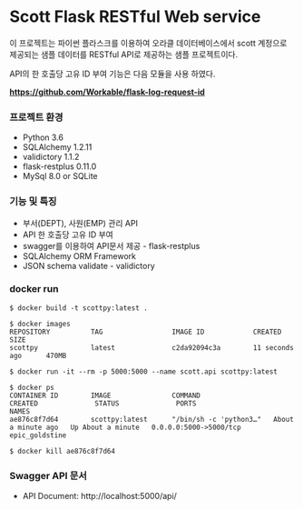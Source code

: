 # Scott Flask RESTful Web service

이 프로젝트는 파이썬 플라스크를 이용하여 오라클 데이터베이스에서 scott 계정으로 제공되는 샘플 데이터를 RESTful API로 제공하는 샘플 프로젝트이다.


API의 한 호출당 고유 ID 부여 기능은 다음 모듈을 사용 하였다.

**https://github.com/Workable/flask-log-request-id**


### 프로젝트 환경
* Python 3.6
* SQLAlchemy 1.2.11
* validictory 1.1.2
* flask-restplus 0.11.0
* MySql 8.0 or SQLite


### 기능 및 특징
* 부서(DEPT), 사원(EMP) 관리 API 
* API 한 호출당 고유 ID 부여
* swagger를 이용하여 API문서 제공 - flask-restplus
* SQLAlchemy ORM Framework
* JSON schema validate - validictory


### docker run

```buildoutcfg
$ docker build -t scottpy:latest .

$ docker images
REPOSITORY          TAG                 IMAGE ID            CREATED             SIZE
scottpy             latest              c2da92094c3a        11 seconds ago      470MB

$ docker run -it --rm -p 5000:5000 --name scott.api scottpy:latest

$ docker ps
CONTAINER ID        IMAGE               COMMAND                  CREATED              STATUS              PORTS                    NAMES
ae876c8f7d64        scottpy:latest      "/bin/sh -c 'python3…"   About a minute ago   Up About a minute   0.0.0.0:5000->5000/tcp   epic_goldstine

$ docker kill ae876c8f7d64
```

### Swagger API 문서
* API Document: http://localhost:5000/api/



